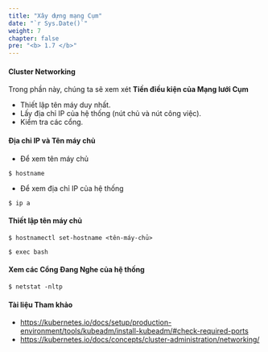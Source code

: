 ```yaml
---
title: "Xây dựng mạng Cụm"
date: "`r Sys.Date()`"
weight: 7
chapter: false
pre: "<b> 1.7 </b>"
---
```


#### Cluster Networking

Trong phần này, chúng ta sẽ xem xét **Tiền điều kiện của Mạng lưới Cụm**

- Thiết lập tên máy duy nhất.
- Lấy địa chỉ IP của hệ thống (nút chủ và nút công việc).
- Kiểm tra các cổng.

#### Địa chỉ IP và Tên máy chủ

- Để xem tên máy chủ

```
$ hostname 
```

- Để xem địa chỉ IP của hệ thống

```
$ ip a
```


#### Thiết lập tên máy chủ

```
$ hostnamectl set-hostname <tên-máy-chủ>

$ exec bash
```

#### Xem các Cổng Đang Nghe của hệ thống

```
$ netstat -nltp
```



#### Tài liệu Tham khảo

- https://kubernetes.io/docs/setup/production-environment/tools/kubeadm/install-kubeadm/#check-required-ports
- https://kubernetes.io/docs/concepts/cluster-administration/networking/